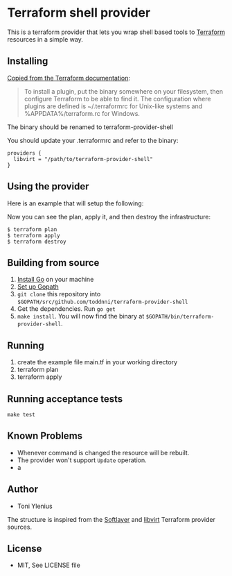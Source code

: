 # Terraform shell provider

This is a terraform provider that lets you wrap shell based tools to 
[Terraform](https://terraform.io/) resources in a simple way.

## Installing

[Copied from the Terraform documentation](https://www.terraform.io/docs/plugins/basics.html):
> To install a plugin, put the binary somewhere on your filesystem, then configure Terraform to be able to find it. The configuration where plugins are defined is ~/.terraformrc for Unix-like systems and %APPDATA%/terraform.rc for Windows.

The binary should be renamed to terraform-provider-shell

You should update your .terraformrc and refer to the binary:

```hcl
providers {
  libvirt = "/path/to/terraform-provider-shell"
}
```

## Using the provider

Here is an example that will setup the following:


Now you can see the plan, apply it, and then destroy the infrastructure:

```console
$ terraform plan
$ terraform apply
$ terraform destroy
```

## Building from source

1.  [Install Go](https://golang.org/doc/install) on your machine
2.  [Set up Gopath](https://golang.org/doc/code.html)
3.  `git clone` this repository into `$GOPATH/src/github.com/toddnni/terraform-provider-shell`
4.  Get the dependencies. Run `go get`
6.  `make install`. You will now find the
    binary at `$GOPATH/bin/terraform-provider-shell`.

## Running

1.  create the example file main.tf in your working directory
2.  terraform plan
3.  terraform apply

## Running acceptance tests

```console
make test
```

## Known Problems

* Whenever command is changed the resource will be rebuilt.
* The provider won't support `Update` operation.
* a

## Author

* Toni Ylenius

The structure is inspired from the [Softlayer](https://github.com/finn-no/terraform-provider-softlayer) and [libvirt](https://github.com/dmacvicar/terraform-provider-libvirt) Terraform provider sources.

## License

* MIT, See LICENSE file
